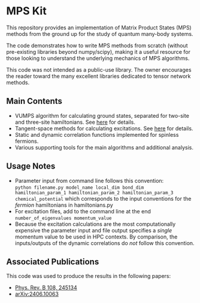 # MPS Kit

This repository provides an implementation of Matrix Product States (MPS) methods from the ground up for the study of quantum many-body systems.

The code demonstrates how to write MPS methods from scratch (without pre-existing libraries beyond numpy/scipy), 
making it a useful resource for those looking to understand the underlying mechanics of MPS algorithms.

This code was not intended as a public-use library. 
The owner encourages the reader toward the many excellent libraries dedicated to tensor network methods.

## Main Contents
- VUMPS algorithm for calculating ground states, separated for two-site and three-site hamiltonians. See [here](https://journals.aps.org/prb/abstract/10.1103/PhysRevB.97.045145) for details.
- Tangent-space methods for calculating excitations. See [here](https://scipost.org/SciPostPhysLectNotes.7/pdf) for details.
- Static and dynamic correlation functions implemented for spinless fermions.
- Various supporting tools for the main algorithms and additional analysis.

## Usage Notes
- Parameter input from command line follows this convention:  
  `python filename.py model_name local_dim bond_dim hamiltonian_param_1 hamiltonian_param_2 hamiltonian_param_3 chemical_potential`
  which corresponds to the input conventions for the *fermion* hamiltonians in hamiltonians.py
- For excitation files, add to the command line at the end `number_of_eigenvalues momentum_value`
- Because the excitation calculations are the most computationally expensive the parameter input and file output specifies a *single* momentum value to be used in HPC contexts. By comparison, the inputs/outputs of the dynamic correlations do *not* follow this convention.

## Associated Publications
This code was used to produce the results in the following papers:
- [Phys. Rev. B 108, 245134](https://journals.aps.org/prb/abstract/10.1103/PhysRevB.108.245134)
- [arXiv:2406.10063](https://arxiv.org/abs/2406.10063)
